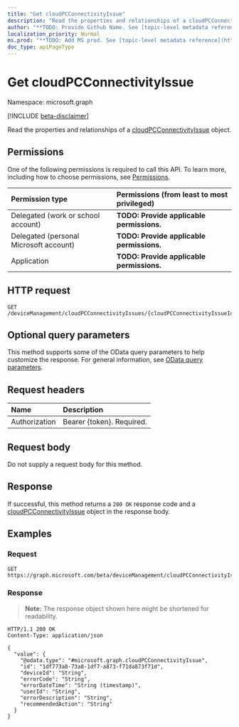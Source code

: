 ```yaml
---
title: "Get cloudPCConnectivityIssue"
description: "Read the properties and relationships of a cloudPCConnectivityIssue object."
author: "**TODO: Provide Github Name. See [topic-level metadata reference](https://msgo.azurewebsites.net/add/document/guidelines/metadata.html#topic-level-metadata)**"
localization_priority: Normal
ms.prod: "**TODO: Add MS prod. See [topic-level metadata reference](https://msgo.azurewebsites.net/add/document/guidelines/metadata.html#topic-level-metadata)**"
doc_type: apiPageType
---
```


# Get cloudPCConnectivityIssue
Namespace: microsoft.graph

[!INCLUDE [beta-disclaimer](../../includes/beta-disclaimer.md)]

Read the properties and relationships of a [cloudPCConnectivityIssue](../resources/intune-cloudpcconnectivityissue.md) object.

## Permissions
One of the following permissions is required to call this API. To learn more, including how to choose permissions, see [Permissions](/graph/permissions-reference).

|Permission type|Permissions (from least to most privileged)|
|:---|:---|
|Delegated (work or school account)|**TODO: Provide applicable permissions.**|
|Delegated (personal Microsoft account)|**TODO: Provide applicable permissions.**|
|Application|**TODO: Provide applicable permissions.**|

## HTTP request

<!-- {
  "blockType": "ignored"
}
-->
``` http
GET /deviceManagement/cloudPCConnectivityIssues/{cloudPCConnectivityIssueId}
```

## Optional query parameters
This method supports some of the OData query parameters to help customize the response. For general information, see [OData query parameters](/graph/query-parameters).

## Request headers
|Name|Description|
|:---|:---|
|Authorization|Bearer {token}. Required.|

## Request body
Do not supply a request body for this method.

## Response

If successful, this method returns a `200 OK` response code and a [cloudPCConnectivityIssue](../resources/intune-cloudpcconnectivityissue.md) object in the response body.

## Examples

### Request
<!-- {
  "blockType": "request",
  "name": "get_cloudpcconnectivityissue"
}
-->
``` http
GET https://graph.microsoft.com/beta/deviceManagement/cloudPCConnectivityIssues/{cloudPCConnectivityIssueId}
```


### Response
>**Note:** The response object shown here might be shortened for readability.
<!-- {
  "blockType": "response",
  "truncated": true,
  "@odata.type": "microsoft.graph.cloudPCConnectivityIssue"
}
-->
``` http
HTTP/1.1 200 OK
Content-Type: application/json

{
  "value": {
    "@odata.type": "#microsoft.graph.cloudPCConnectivityIssue",
    "id": "1df773a8-73a8-1df7-a873-f71da873f71d",
    "deviceId": "String",
    "errorCode": "String",
    "errorDateTime": "String (timestamp)",
    "userId": "String",
    "errorDescription": "String",
    "recommendedAction": "String"
  }
}
```

